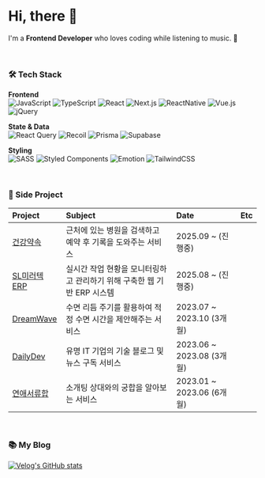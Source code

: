 

# Hi, there 👋
I'm a **Frontend Developer** who loves coding while listening to music. 💖

<br/>

### 🛠 Tech Stack

**Frontend**  
![JavaScript](https://img.shields.io/badge/javascript-%23323330.svg?style=flat-square&logo=javascript&logoColor=%23F7DF1E) ![TypeScript](https://img.shields.io/badge/typescript-%23007ACC.svg?style=flat-square&logo=typescript&logoColor=white) ![React](https://img.shields.io/badge/React-%2320232a.svg?style=flat-square&logo=react&logoColor=%2361DAFB) ![Next.js](https://img.shields.io/badge/Next.js-000000?style=flat-square&logo=nextdotjs&logoColor=white) ![ReactNative](https://img.shields.io/badge/ReactNative-%2320232a.svg?style=flat-square&logo=react&logoColor=%2361DAFB) ![Vue.js](https://img.shields.io/badge/vuejs-%2335495e.svg?style=flat-square&logo=vuedotjs&logoColor=%234FC08D) ![jQuery](https://img.shields.io/badge/jquery-%230769AD.svg?style=flat-square&logo=jquery&logoColor=white)  

**State & Data**  
![React Query](https://img.shields.io/badge/-React%20Query-FF4154?style=flat-square&logo=react%20query&logoColor=white) ![Recoil](https://img.shields.io/badge/Recoil-3578E5?style=flat-square&logo=recoil&logoColor=white) ![Prisma](https://img.shields.io/badge/Prisma-2D3748?style=flat-square&logo=Prisma&logoColor=white) ![Supabase](https://img.shields.io/badge/Supabase-3ECF8E?style=flat-square&logo=supabase&logoColor=white)  

**Styling**  
![SASS](https://img.shields.io/badge/SASS-hotpink.svg?style=flat-square&logo=SASS&logoColor=white) ![Styled Components](https://img.shields.io/badge/styled--components-DB7093?style=flat-square&logo=styled-components&logoColor=white) ![Emotion](https://img.shields.io/badge/Emotion-E6007A?style=flat-square&logo=Emotion&logoColor=white) ![TailwindCSS](https://img.shields.io/badge/tailwindcss-%2338B2AC.svg?style=flat-square&logo=tailwind-css&logoColor=white)  

<br/>

### 🤝 Side Project

|                             Project                                |        Subject                                  |          Date            |          Etc           |
|:-------------------------------------------------------------------|:------------------------------------------------|:------------------------ |:---------------------- |
|  [건강약속](https://github.com/hwangdaehan/healthPromise) | 근처에 있는 병원을 검색하고 예약 후 기록을 도와주는 서비스 | 2025.09 ~ (진행중)          |             |
|  [SL미러텍 ERP](https://github.com/kkomyoung/factory-worklog) | 실시간 작업 현황을 모니터링하고 관리하기 위해 구축한 웹 기반 ERP 시스템  | 2025.08 ~ (진행중)          |            |
|  [DreamWave](https://github.com/let-sgoDreamTeam/dream-wave-front) |  수면 리듬 주기를 활용하여 적정 수면 시간을 제안해주는 서비스  | 2023.07 ~ 2023.10 (3개월)          |             |
| [DailyDev](https://github.com/TEAM-KN/daily_dev_front)             |  유명 IT 기업의 기술 블로그 및 뉴스 구독 서비스            | 2023.06 ~ 2023.08 (3개월)          |              |
| [연애서류합](https://github.com/kkomyoung/love-document-client)       |  소개팅 상대와의 궁합을 알아보는 서비스                   | 2023.01 ~ 2023.06 (6개월) |              |


<br />

### 📚 My Blog
[![Velog's GitHub stats](https://velog-readme-stats.vercel.app/api?name=kya754)](https://velog.io/@kya754)


<!--
**kkomyoung/kkomyoung** is a ✨ _special_ ✨ repository because its `README.md` (this file) appears on your GitHub profile.

Here are some ideas to get you started:

- 🔭 I’m currently working on ...
- 🌱 I’m currently learning ...
- 👯 I’m looking to collaborate on ...
- 🤔 I’m looking for help with ...
- 💬 Ask me about ...
- 📫 How to reach me: ...
- 😄 Pronouns: ...
- ⚡ Fun fact: ...
-->
